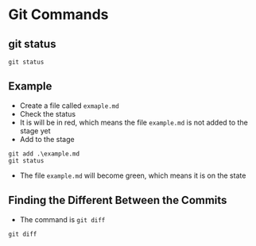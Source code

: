 # Git Commands

## git status

```
git status
```

## Example

- Create a file called `exmaple.md`
- Check the status
- It is will be in red, which means the file `example.md` is not added to the stage yet
- Add to the stage

```
git add .\example.md
git status
```

- The file `example.md` will become green, which means it is on the state

## Finding the Different Between the Commits

- The command is `git diff`

```
git diff
```

